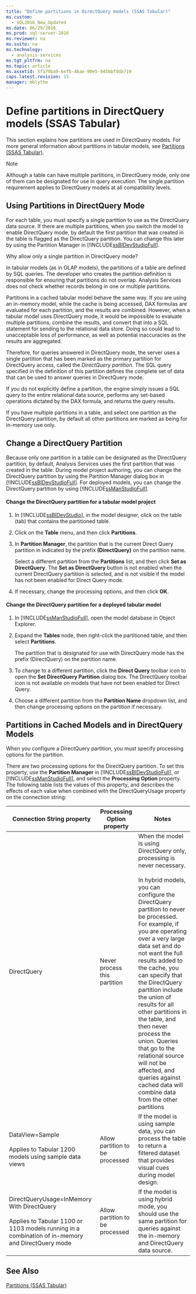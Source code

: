 ```yaml
---
title: "Define partitions in DirectQuery models (SSAS Tabular)"
ms.custom: 
  - SQL2016_New_Updated
ms.date: 06/29/2016
ms.prod: sql-server-2016
ms.reviewer: na
ms.suite: na
ms.technology: 
  - analysis-services
ms.tgt_pltfrm: na
ms.topic: article
ms.assetid: 5f179ba9-6efb-46ae-90e5-945bbfddb719
caps.latest.revision: 15
manager: mblythe
---
```

# Define partitions in DirectQuery models (SSAS Tabular)
This section explains how partitions are used in DirectQuery models. For more general information about partitions in tabular models, see [Partitions (SSAS Tabular)](../../Topics/TopicNameNotContainA/Partitions--SSAS-Tabular-.md).  
  
> [!NOTE]  
>  Although a table can have multiple partitions, in DirectQuery mode, only one of them can be designated for use in query execution. The single partition requirement applies to DirectQuery models at all compatibility levels.  
  
## Using Partitions in DirectQuery Mode  
 For each table, you must specify a single partition to use as the DirectQuery data source.  If there are multiple partitions, when you switch the model to enable DirectQuery mode, by default the first partition that was created in the table is flagged as the DirectQuery partition. You can change this later by using the Partition Manager in [!INCLUDE[ssBIDevStudioFull](../../Topics/TopicNameContainA/includes/ssBIDevStudioFull_md.md)].  
  
 Why allow only a single partition in DirectQuery mode?  
  
 In tabular models (as in OLAP models), the partitions of a table are defined by SQL queries. The developer who creates the partition definition is responsible for ensuring that partitions do not overlap. Analysis Services does not check whether records belong in one or multiple partitions.  
  
 Partitions in a cached tabular model behave the same way. If you are using an in-memory model, while the cache is being accessed, DAX formulas are evaluated for each partition, and the results are combined. However, when a tabular model uses DirectQuery mode, it would be impossible to evaluate multiple partitions, combine the results, and convert that into a SQL statement for sending to the relational data store. Doing so could lead to unacceptable loss of performance, as well as potential inaccuracies as the results are aggregated.  
  
 Therefore, for queries answered in DirectQuery mode, the server uses a single partition that has been marked as the primary partition for DirectQuery access, called the *DirectQuery partition*.  The SQL query specified in the definition of this partition defines the complete set of data that can be used to answer queries in DirectQuery mode.  
  
 If you do not explicitly define a partition, the engine simply issues a SQL query to the entire relational data source, performs any set-based operations dictated by the DAX formula, and returns the query results.  
  
 If you have multiple partitions in a table, and select one partition as the DirectQuery partition, by default all other partitions are marked as being for in-memory use only.  
  
## Change a DirectQuery Partition  
 Because only one partition in a table can be designated as the DirectQuery partition, by default, Analysis Services uses the first partition that was created in the table. During model project authoring, you can change the DirectQuery partition by using the Partition Manager dialog box in [!INCLUDE[ssBIDevStudioFull](../../Topics/TopicNameContainA/includes/ssBIDevStudioFull_md.md)]. For deployed models, you can change the DirectQuery partition by using [!INCLUDE[ssManStudioFull](../../Topics/TopicNameContainA/includes/ssManStudioFull_md.md)].  
  
#### Change the DirectQuery partition for a tabular model project  
  
1.  In [!INCLUDE[ssBIDevStudio](../../Topics/TopicNameContainA/includes/ssBIDevStudio_md.md)], in the model designer, click on the table (tab) that contains the partitioned table.  
  
2.  Click on the **Table** menu, and then click **Partitions**.  
  
3.  In **Partition Manager**, the partition that is the current Direct Query partition in indicated by the prefix **(DirectQuery)** on the partition name.  
  
     Select a different partition from the **Partitions** list, and then click **Set as DirectQuery**. The **Set as DirectQuery** button is not enabled when the current DirectQuery partition is selected, and is not visible if the model has not been enabled for Direct Query mode.  
  
4.  If necessary, change the processing options, and then click **OK**.  
  
#### Change the DirectQuery partition for a deployed tabular model  
  
1.  In [!INCLUDE[ssManStudioFull](../../Topics/TopicNameContainA/includes/ssManStudioFull_md.md)], open the model database in Object Explorer.  
  
2.  Expand the **Tables** node, then right-click the partitioned table, and then select **Partitions**.  
  
     The partition that is designated for use with DirectQuery mode has the prefix (DirectQuery) on the partition name.  
  
3.  To change to a different partition, click the **Direct Query** toolbar icon to open the **Set DirectQuery Partition** dialog box. The DirectQuery toolbar icon is not available on models that have not been enabled for Direct Query.  
  
4.  Choose a different partition from the **Partition Name** dropdown list, and then change processing options on the partition if necessary.  
  
## Partitions in Cached Models and in DirectQuery Models  
 When you configure a DirectQuery partition, you must specify processing options for the partition.  
  
 There are two processing options for the DirectQuery partition. To set this property, use the **Partition Manager** in [!INCLUDE[ssBIDevStudioFull](../../Topics/TopicNameContainA/includes/ssBIDevStudioFull_md.md)], or [!INCLUDE[ssManStudioFull](../../Topics/TopicNameContainA/includes/ssManStudioFull_md.md)], and select the **Processing Option** property. The following table lists the values of this property, and describes the effects of each value when combined with the DirectQueryUsage property on the connection string:  
  
|**Connection String** property|**Processing Option** property|Notes|  
|------------------------------------|------------------------------------|-----------|  
|DirectQuery|Never process this partition|When the model is using DirectQuery only, processing is never necessary.<br /><br /> In hybrid models, you can configure the DirectQuery partition to never be processed. For example, if you are operating over a very large data set and do not want the full results added to the cache, you can specify that the DirectQuery partition include the union of results for all other partitions in the table, and then never process the union. Queries that go to the relational source will not be affected, and queries against cached data will combine data from the other partitions|  
|DataView=Sample<br /><br /> Applies to Tabular 1200 models using sample data views|Allow partition to be processed|If the model is using sample data, you can process the table to return a filtered dataset that provides visual cues during model design.|  
|DirectQueryUsage=InMemory With DirectQuery<br /><br /> Applies to Tabular 1100 or 1103 models  running in a combination of in-memory and DirectQuery mode|Allow partition to be processed|If the model is using hybrid mode, you should use the same partition for queries against the in-memory and DirectQuery data source.|  
  
## See Also  
 [Partitions (SSAS Tabular)](../../Topics/TopicNameNotContainA/Partitions--SSAS-Tabular-.md)
